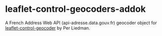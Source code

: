# leaflet-control-geocoders-addok
A French Address Web API (api-adresse.data.gouv.fr) geocoder object for [leaflet-control-geocoder](https://github.com/perliedman/leaflet-control-geocoder) by Per Liedman.
